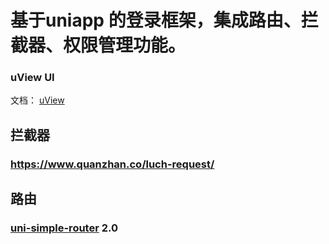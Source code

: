 # 基于uniapp 的登录框架，集成路由、拦截器、权限管理功能。
### uView UI

文档： [uView](https://uviewui.com/) 

## 拦截器

### https://www.quanzhan.co/luch-request/

## 路由

###  [uni-simple-router](https://hhyang.cn/v2/)   2.0
